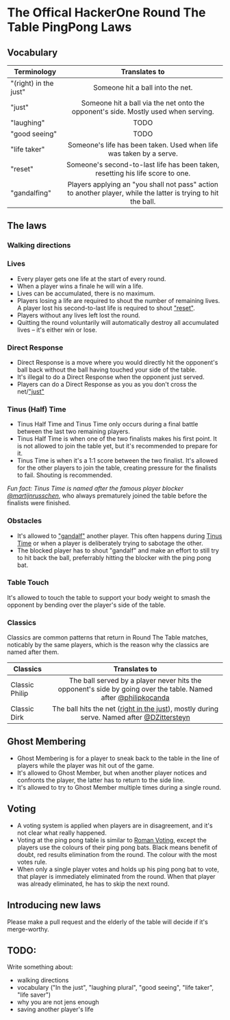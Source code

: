 # The Offical HackerOne Round The Table PingPong Laws

## Vocabulary
| Terminology   | Translates to |
| ------------- |:-------------: |
| "(right) in the just" | Someone hit a ball into the net. |
| "just"                | Someone hit a ball via the net onto the opponent's side. Mostly used when serving. |
| "laughing"            | TODO |
| "good seeing"         | TODO |
| "life taker"          | Someone's life has been taken. Used when life was taken by a serve. |
| "reset"               | Someone's second-to-last life has been taken, resetting his life score to one. |
| "gandalfing"          | Players applying an "you shall not pass" action to another player, while the latter is trying to hit the ball. |

## The laws

### Walking directions

### Lives
- Every player gets one life at the start of every round.
- When a player wins a finale he will win a life.
- Lives can be accumulated, there is no maximum.
- Players losing a life are required to shout the number of remaining lives. A player lost his second-to-last life is required to shout ["reset"](#vocabulary).
- Players without any lives left lost the round.
- Quitting the round voluntarily will automatically destroy all accumulated lives – it's either win or lose.

### Direct Response
- Direct Response is a move where you would directly hit the opponent's ball back without the ball having touched your side of the table.
- It's illegal to do a Direct Response when the opponent just served.
- Players can do a Direct Response as you as you don't cross the net/["just"](#vocabulary)

### Tinus (Half) Time
- Tinus Half Time and Tinus Time only occurs during a final battle between the last two remaining players.
- Tinus Half Time is when one of the two finalists makes his first point. It is not allowed to join the table yet, but it's recommended to prepare for it.
- Tinus Time is when it's a 1:1 score between the two finalist. It's allowed for the other players to join the table, creating pressure for the finalists to fail. Shouting is recommended.

*Fun fact: Tinus Time is named after the famous player blocker [@martijnrusschen](https://github.com/martijnrusschen)*, who always prematurely joined the table before the finalists were finished.

### Obstacles
- It's allowed to ["gandalf"](#vocabulary) another player. This often happens during [Tinus Time](#tinus-half-time) or when a player is deliberately trying to sabotage the other. 
- The blocked player has to shout "gandalf" and make an effort to still try to hit back the ball, preferrably hitting the blocker with the ping pong bat.

### Table Touch
It's allowed to touch the table to support your body weight to smash the opponent by bending over the player's side of the table.

### Classics
Classics are common patterns that return in Round The Table matches, noticably by the same players, which is the reason why the classics are named after them.

| Classics       | Translates to |
| -------------  |:-------------: |
| Classic Philip | The ball served by a player never hits the opponent's side by going over the table. Named after [@philipkocanda](https://github.com/philipkocanda) |
| Classic Dirk   | The ball hits the net ([right in the just](#vocabulary)), mostly during serve. Named after [@DZittersteyn](https://github.com/DZittersteyn) |

## Ghost Membering
- Ghost Membering is for a player to sneak back to the table in the line of players while the player was hit out of the game.
- It's allowed to Ghost Member, but when another player notices and confronts the player, the latter has to return to the side line.
- It's allowed to try to Ghost Member multiple times during a single round.

## Voting
- A voting system is applied when players are in disagreement, and it's not clear what really happened.
- Voting at the ping pong table is similar to [Roman Voting](http://ancienthistory.about.com/od/romerepublic/qt/052611-How-the-Romans-Voted-in-the-Roman-Republic.htm), except the players use the colours of their ping pong bats. Black means benefit of doubt, red results elimination from the round. The colour with the most votes rule.
- When only a single player votes and holds up his ping pong bat to vote, that player is immediately eliminated from the round. When that player was already eliminated, he has to skip the next round.

## Introducing new laws
Please make a pull request and the elderly of the table will decide if it's merge-worthy.

## TODO:

Write something about:
- walking directions
- vocabulary ("In the just", "laughing plural", "good seeing", "life taker", "life saver")
- why you are not jens enough
- saving another player's life

